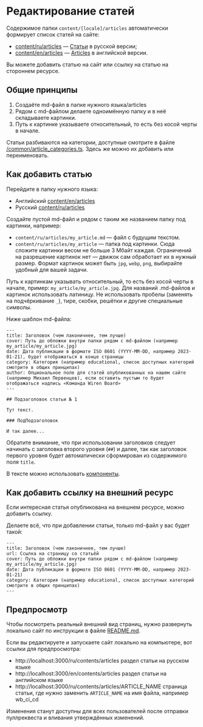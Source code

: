 # Редактирование статей 

Содержимое папки `content/[locale]/articles` автоматически формирует список статей на сайте:
* [content/ru/articles](/content/ru/articles) — [Статьи](https://wirenboard.com/ru/contents/articles/) в русской версии;
* [content/en/articles](/content/en/articles) — [Articles](https://wirenboard.com/en/contents/articles/) в английской версии.

Вы можете добавить статью на сайт или ссылку на статью на стороннем ресурсе.

## Общие принципы

1. Создаёте md-файл в папке нужного языка/articles
2. Рядом с md-файлом делаете одноимённую папку и в неё складываете картинки.
3. Путь к картинке указываете относительный, то есть без косой черты в начале.

Статьи разбиваются на категории, доступные смотрите в файле [/common/article_categories.ts](/common/article_categories.ts).
Здесь же можно их добавить или переименовать.

## Как добавить статью

Перейдите в папку нужного языка:
* Английский [content/en/articles](/content/en/articles)
* Русский [content/ru/articles](/content/ru/articles)

Создайте пустой md-файл и рядом с таким же названием папку под картинки, например:
* `content/ru/articles/my_article.md` — файл с будущим текстом.
* `content/ru/articles/my_article` — папка под картинки. Сюда сложите картинки весом не больше 3 Мбайт каждая. Ограничений на разрешение картинок нет — движок сам обработает их в нужный размер. Формат картинок может быть `jpg`, `webp`, `png`, выбирайте удобный для вашей задачи.

Путь к картинкам указывать относительный, то есть без косой черты в начале, пример: `my_article/my_article.jpg`.
Для названий .md-файлов и картинок использовать латиницу. Не использовать пробелы (заменять на подчёркивание `_`), тире, скобки, решётки и другие специальные символы.

Ниже шаблон md-файла:
```
---
title: Заголовок (чем лаконичнее, тем лучше)
cover: Путь до обложки внутри папки рядом с md-файлом (например my_article/my_article.jpg)
date: Дата публикации в формате ISO 8601 (YYYY-MM-DD, например 2023-01-21), будет отображаться в конце страницы
category: Категория (например educational, список доступных категорий смотрите в общих принципах)
author: Опциональное поле для статей опубликованных на нашем сайте (например Михаил Первенцев), если оставить пустым то будет отображаться надпись «Команда Wiren Board»
---

## Подзаголовок статьи № 1

Тут текст.

### ПодПодзаголовок

И так далее...
```

Обратите внимание, что при использовании заголовков следует начинать с заголовка второго уровня (`##`) и далее, так как заголовок первого уровня будет автоматически сформирован из содержимого поля `title`.

В тексте можно использовать [компоненты](./components.md).


## Как добавить ссылку на внешний ресурс

Если интересная статья опубликована на внешнем ресурсе, можно добавить ссылку.

Делаете всё, что при добавлении статьи, только md-файл у вас будет такой:

```
---
title: Заголовок (чем лаконичнее, тем лучше)
url: Ссылка на страницу со статьёй
cover: Путь до обложки внутри папки рядом с md-файлом (например my_article/my_article.jpg)
date: Дата публикации в формате ISO 8601 (YYYY-MM-DD, например 2023-01-21)
category: Категория (например educational, список доступных категорий смотрите в общих принципах)
---
```

## Предпросмотр 
Чтобы посмотреть реальный внешний вид страниц, нужно развернуть локально сайт по инструкции в файле [README.md](/README.md).

Если вы редактируете и запускаете сайт локально на компьютере, вот ссылки для предпросмотра:
* http://localhost:3000/ru/contents/articles раздел статьи на русском языке
* http://localhost:3000/en/contents/articles раздел статьи на английском языке
* http://localhost:3000/ru/contents/articles/ARTICLE_NAME страница статьи, где нужно заменить `ARTICLE_NAME` на имя файла, например wb_ci_cd 

Изменения станут доступны для всех пользователей после отправки пуллреквеста и вливания утверждённых изменений.
